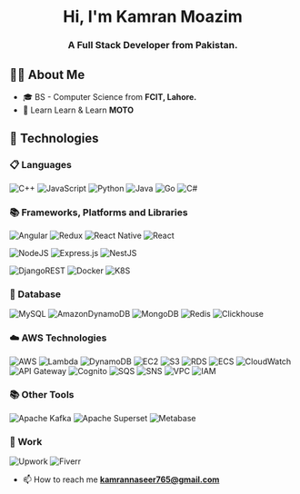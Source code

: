 <!-- <a href="#"><img width="100%" height="auto" src="https://i.imgur.com/iXuL1HG.png" height="175px"/></a> -->
<!-- <a href="#"><img width="100%" height="auto" src="./final.jpg" height="100px"/></a> -->
<!-- <a href="#"><img width="100%" height="auto" src="https://simplabs.com/assets/images/posts/2021-05-26-keeping-a-clean-git-history/illustration-a40c9543b15297efda375329d5ee380d.svg" height="175px"/></a> -->


<h1 align="center">Hi, I'm Kamran Moazim</h1>
<h3 align="center">A Full Stack Developer from Pakistan.</h3>


## 🙋‍♂️ About Me
<!-- <div>Icons made by <a href="https://www.freepik.com" title="Freepik">Freepik</a> from <a href="https://www.flaticon.com/" title="Flaticon">www.flaticon.com</a></div> -->
<!-- - 🔭 I’m currently working on **<img src="./react.png"/>** -->

- 🎓 BS - Computer Science from **FCIT, Lahore.**
- 🧑‍ Learn Learn & Learn **MOTO**

## 🚀 Technologies

### 📋 Languages
 ![C++](https://img.shields.io/badge/c++-%2300599C.svg?style=for-the-badge&logo=c%2B%2B&logoColor=white)
 ![JavaScript](https://img.shields.io/badge/javascript-%23323330.svg?style=for-the-badge&logo=javascript&logoColor=%23F7DF1E)
 ![Python](https://img.shields.io/badge/python-3670A0?style=for-the-badge&logo=python&logoColor=ffdd54)
 ![Java](https://img.shields.io/badge/java-%23ED8B00.svg?style=for-the-badge&logo=openjdk&logoColor=white)
 ![Go](https://img.shields.io/badge/go-%2300ADD8.svg?style=for-the-badge&logo=go&logoColor=white)
 ![C#](https://img.shields.io/badge/c%23-%23239120.svg?style=for-the-badge&logo=csharp&logoColor=white)
 
### 📚 Frameworks, Platforms and Libraries
![Angular](https://img.shields.io/badge/angular-%23DD0031.svg?style=for-the-badge&logo=angular&logoColor=white)
![Redux](https://img.shields.io/badge/redux-%23593d88.svg?style=for-the-badge&logo=redux&logoColor=white)
![React Native](https://img.shields.io/badge/react_native-%2320232a.svg?style=for-the-badge&logo=react&logoColor=%2361DAFB)
![React](https://img.shields.io/badge/react-%2320232a.svg?style=for-the-badge&logo=react&logoColor=%2361DAFB)

![NodeJS](https://img.shields.io/badge/node.js-6DA55F?style=for-the-badge&logo=node.js&logoColor=white)
![Express.js](https://img.shields.io/badge/express.js-%23404d59.svg?style=for-the-badge&logo=express&logoColor=%2361DAFB)
![NestJS](https://img.shields.io/badge/nestjs-%23E0234E.svg?style=for-the-badge&logo=nestjs&logoColor=white)

![DjangoREST](https://img.shields.io/badge/DJANGO-REST-ff1709?style=for-the-badge&logo=django&logoColor=white&color=ff1709&labelColor=gray)
![Docker](https://img.shields.io/badge/Docker-grey?style=for-the-badge&logo=docker)
![K8S](https://img.shields.io/badge/kubernetes-%23326ce5.svg?style=for-the-badge&logo=kubernetes&logoColor=white)

### 💾 Database
 ![MySQL](https://img.shields.io/badge/mysql-%2300f.svg?style=for-the-badge&logo=mysql&logoColor=white)
 ![AmazonDynamoDB](https://img.shields.io/badge/Amazon%20DynamoDB-4053D6?style=for-the-badge&logo=Amazon%20DynamoDB&logoColor=white)
 ![MongoDB](https://img.shields.io/badge/MongoDB-%234ea94b.svg?style=for-the-badge&logo=mongodb&logoColor=white)
 ![Redis](https://img.shields.io/badge/redis-%23DD0031.svg?style=for-the-badge&logo=redis&logoColor=white)
 ![Clickhouse](https://img.shields.io/badge/ClickHouse-FFCC01?style=for-the-badge&logo=clickhouse&logoColor=white)

### ☁️ AWS Technologies
![AWS](https://img.shields.io/badge/AWS-%23FF9900.svg?style=for-the-badge&logo=amazon-aws&logoColor=white)
![Lambda](https://img.shields.io/badge/AWS%20Lambda-%23FF9900.svg?style=for-the-badge&logo=awslambda&logoColor=white)
![DynamoDB](https://img.shields.io/badge/Amazon%20DynamoDB-4053D6?style=for-the-badge&logo=Amazon%20DynamoDB&logoColor=white)
![EC2](https://img.shields.io/badge/Amazon%20EC2-%23FF9900.svg?style=for-the-badge&logo=amazonec2&logoColor=white)
![S3](https://img.shields.io/badge/Amazon%20S3-%23569A31.svg?style=for-the-badge&logo=amazons3&logoColor=white)
![RDS](https://img.shields.io/badge/Amazon%20RDS-%23527FFF.svg?style=for-the-badge&logo=amazonrds&logoColor=white)
![ECS](https://img.shields.io/badge/Amazon%20ECS-%23FF9900.svg?style=for-the-badge&logo=amazonecs&logoColor=white)
![CloudWatch](https://img.shields.io/badge/Amazon%20CloudWatch-%23FF4F8B.svg?style=for-the-badge&logo=amazoncloudwatch&logoColor=white)
![API Gateway](https://img.shields.io/badge/Amazon%20API%20Gateway-%23FF4F8B.svg?style=for-the-badge&logo=amazonapigateway&logoColor=white)
![Cognito](https://img.shields.io/badge/Amazon%20Cognito-%23DD344C.svg?style=for-the-badge&logo=amazon&logoColor=white)
![SQS](https://img.shields.io/badge/Amazon%20SQS-%23FF4F8B.svg?style=for-the-badge&logo=amazonsqs&logoColor=white)
![SNS](https://img.shields.io/badge/Amazon%20SNS-%23FF4F8B.svg?style=for-the-badge&logo=amazonsqs&logoColor=white)
![VPC](https://img.shields.io/badge/Amazon%20VPC-%23FF9900.svg?style=for-the-badge&logo=amazon&logoColor=white)
![IAM](https://img.shields.io/badge/AWS%20IAM-%23DD344C.svg?style=for-the-badge&logo=amazon&logoColor=white)

### 📚 Other Tools
![Apache Kafka](https://img.shields.io/badge/Apache%20Kafka-000?style=for-the-badge&logo=apachekafka)
![Apache Superset](https://img.shields.io/badge/Apache%20Superset-%2320A7C9.svg?style=for-the-badge&logo=apache-superset&logoColor=white)
![Metabase](https://img.shields.io/badge/Metabase-509EE3?style=for-the-badge&logo=metabase&logoColor=fff)


### 🥅 Work
 ![Upwork](https://img.shields.io/badge/UpWork-6FDA44?style=for-the-badge&logo=Upwork&logoColor=white)
 ![Fiverr](https://img.shields.io/badge/Fiverr-0d8c54?style=for-the-badge&logo=Fiverr&logoColor=555555)


<!-- ## ❤ Followers
<!-- <a href="https://github.com/Meghna-DAS/github-profile-views-counter">
    <img src="https://komarev.com/ghpvc/?username=KamranMoazim">
</a>
<a href="https://github.com/developer-junaid?tab=followers"><img src="https://img.shields.io/github/followers/KamranMoazim?label=Followers&style=social" alt="GitHub Badge"></a> -->
- 📫 How to reach me **kamrannaseer765@gmail.com**
